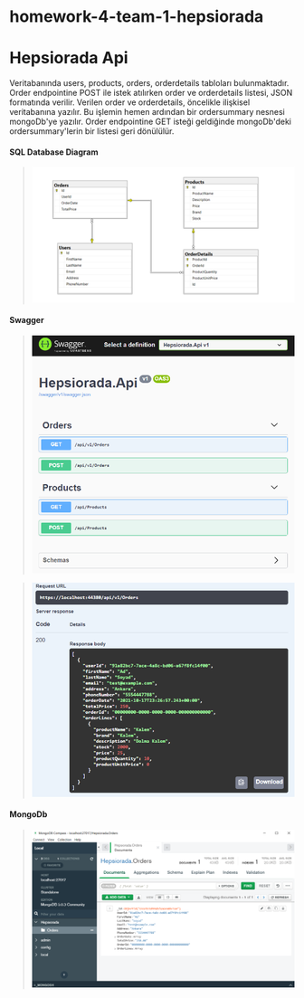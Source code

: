 # homework-4-team-1-hepsiorada

# Hepsiorada Api

Veritabanında users, products, orders, orderdetails tabloları bulunmaktadır.
Order endpointine POST ile istek atılırken order ve orderdetails listesi, JSON formatında verilir. 
Verilen order ve orderdetails, öncelikle ilişkisel veritabanına yazılır. 
Bu işlemin hemen ardından bir ordersummary nesnesi mongoDb'ye yazılır. 
Order endpointine GET isteği geldiğinde mongoDb'deki ordersummary'lerin bir listesi geri dönülülür.

#### SQL Database Diagram

> <img src="https://github.com/burcMnt/HepsioradaAPI-HepsiBurada-HW-4/blob/master/Hepsiorada.Api/Images/Adsız.png"/>

#### Swagger

> <img src="https://github.com/burcMnt/HepsioradaAPI-HepsiBurada-HW-4/blob/master/Hepsiorada.Api/Images/Swagger.png"/>

> <img src="https://github.com/burcMnt/HepsioradaAPI-HepsiBurada-HW-4/blob/master/Hepsiorada.Api/Images/Swagger2.png"/>

#### MongoDb

> <img src="https://github.com/burcMnt/HepsioradaAPI-HepsiBurada-HW-4/blob/master/Hepsiorada.Api/Images/MongoDbpng.png"/>

